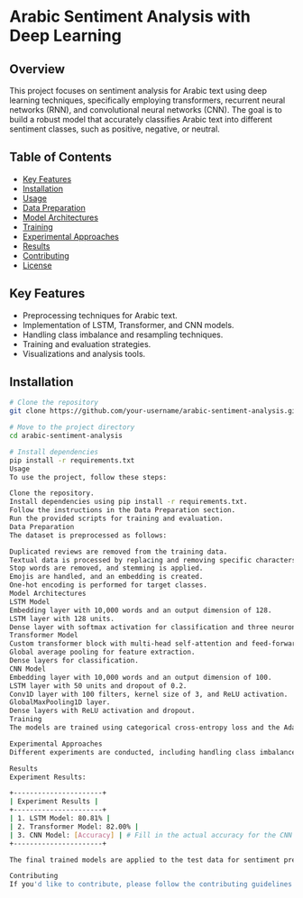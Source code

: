 # Arabic Sentiment Analysis with Deep Learning

## Overview

This project focuses on sentiment analysis for Arabic text using deep learning techniques, specifically employing transformers, recurrent neural networks (RNN), and convolutional neural networks (CNN). The goal is to build a robust model that accurately classifies Arabic text into different sentiment classes, such as positive, negative, or neutral.

## Table of Contents

- [Key Features](#key-features)
- [Installation](#installation)
- [Usage](#usage)
- [Data Preparation](#data-preparation)
- [Model Architectures](#model-architectures)
- [Training](#training)
- [Experimental Approaches](#experimental-approaches)
- [Results](#results)
- [Contributing](#contributing)
- [License](#license)

## Key Features

- Preprocessing techniques for Arabic text.
- Implementation of LSTM, Transformer, and CNN models.
- Handling class imbalance and resampling techniques.
- Training and evaluation strategies.
- Visualizations and analysis tools.

## Installation

```bash
# Clone the repository
git clone https://github.com/your-username/arabic-sentiment-analysis.git

# Move to the project directory
cd arabic-sentiment-analysis

# Install dependencies
pip install -r requirements.txt
Usage
To use the project, follow these steps:

Clone the repository.
Install dependencies using pip install -r requirements.txt.
Follow the instructions in the Data Preparation section.
Run the provided scripts for training and evaluation.
Data Preparation
The dataset is preprocessed as follows:

Duplicated reviews are removed from the training data.
Textual data is processed by replacing and removing specific characters, handling diacritics, and normalizing the text.
Stop words are removed, and stemming is applied.
Emojis are handled, and an embedding is created.
One-hot encoding is performed for target classes.
Model Architectures
LSTM Model
Embedding layer with 10,000 words and an output dimension of 128.
LSTM layer with 128 units.
Dense layer with softmax activation for classification and three neurons.
Transformer Model
Custom transformer block with multi-head self-attention and feed-forward layers.
Global average pooling for feature extraction.
Dense layers for classification.
CNN Model
Embedding layer with 10,000 words and an output dimension of 100.
LSTM layer with 50 units and dropout of 0.2.
Conv1D layer with 100 filters, kernel size of 3, and ReLU activation.
GlobalMaxPooling1D layer.
Dense layers with ReLU activation and dropout.
Training
The models are trained using categorical cross-entropy loss and the Adam optimizer. Early stopping is employed to prevent overfitting. Validation is performed on a 20% split of the data in each epoch.

Experimental Approaches
Different experiments are conducted, including handling class imbalance, resampling data, adjusting hyperparameters, and incorporating regularization techniques. Model performance metrics such as accuracy and categorical cross-entropy loss are monitored and evaluated.

Results
Experiment Results:

+----------------------+
| Experiment Results |
+----------------------+
| 1. LSTM Model: 80.81% |
| 2. Transformer Model: 82.00% |
| 3. CNN Model: [Accuracy] | # Fill in the actual accuracy for the CNN model
+----------------------+

The final trained models are applied to the test data for sentiment prediction. Predictions are converted into appropriate sentiment labels and submitted in a CSV file.

Contributing
If you'd like to contribute, please follow the contributing guidelines
